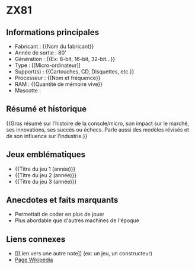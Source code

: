 # ZX81

## Informations principales
- Fabricant : {{Nom du fabricant}}
- Année de sortie : 80'
- Génération : {{Ex: 8-bit, 16-bit, 32-bit...}}
- Type : [[Micro-ordinateur]]
- Support(s) : {{Cartouches, CD, Disquettes, etc.}}
- Processeur : {{Nom et fréquence}}
- RAM : {{Quantité de mémoire vive}}
- Mascotte : 

## Résumé et historique
{{Gros résumé sur l’histoire de la console/micro, son impact sur le marché, ses innovations, ses succès ou échecs. Parle aussi des modèles révisés et de son influence sur l’industrie.}}

## Jeux emblématiques
- {{Titre du jeu 1 (année)}}
- {{Titre du jeu 2 (année)}}
- {{Titre du jeu 3 (année)}}

## Anecdotes et faits marquants
- Permettait de coder en plus de jouer 
- Plus abordable que d'autres machines de l'époque

## Liens connexes
- [[Lien vers une autre note]] (ex: un jeu, un constructeur)
- [Page Wikipédia](https://wikipedia.org)
